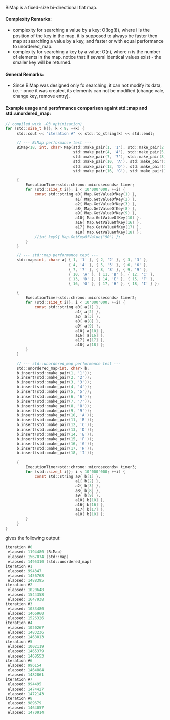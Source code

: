 BiMap is a fixed-size bi-directional flat map.

#### Complexity Remarks:
* complexity for searching a value by a key: O(log(i)), where i is the position of the key in the map.
  it is supposed to always be faster then map at searching a value by a key, and faster or with equal performance
  to unordered_map.
* complexity for searching a key by a value: O(n), where n is the number of elements in the map.
  notice that if several identical values exist - the smaller key will be returned.

#### General Remarks:
* Since BiMap was designed only fo searching, it can not modify its data, i.e. - once it was created,
  its elements can not be modified (change vale, change key, remove entry).
  
  
#### Example usage and perofrmance comparison againt std::map and std::unordered_map:

```c
// compiled with -O3 optimization)
for (std::size_t k{}; k < 9; ++k) {
     std::cout << "iteration #" << std::to_string(k) << std::endl;

     // --- BiMap performance test ---
     BiMap<18, int, char> Map(std::make_pair(1, '1'), std::make_pair(2, '2'), std::make_pair(3, '3'),
                              std::make_pair(4, '4'), std::make_pair(5, '5'), std::make_pair(6, '6'),
                              std::make_pair(7, '7'), std::make_pair(8, '8'), std::make_pair(9, '9'),
                              std::make_pair(10, 'A'), std::make_pair(11, 'B'), std::make_pair(12, 'C'),
                              std::make_pair(13, 'D'), std::make_pair(14, 'E'), std::make_pair(15, 'F'),
                              std::make_pair(16, 'G'), std::make_pair(17, 'H'), std::make_pair(18, 'I'));

     {
         ExecutionTimer<std::chrono::microseconds> timer;
         for (std::size_t i{}; i < 10'000'000; ++i) {
             const std::string a0{ Map.GetValueOfKey(1) },
                               a1{ Map.GetValueOfKey(2) },
                               a2{ Map.GetValueOfKey(3) },
                               a8{ Map.GetValueOfKey(8) },
                               a9{ Map.GetValueOfKey(9) },
                               a10{ Map.GetValueOfKey(10) },
                               a16{ Map.GetValueOfKey(16) },
                               a17{ Map.GetValueOfKey(17) },
                               a18{ Map.GetValueOfKey(18) };
             //int key9{ Map.GetKeyOfValue("90") };
         }
     }

     // --- std::map performance test ---
     std::map<int, char> a{ { 1, '1' }, { 2, '2' }, { 3, '3' },
                            { 4, '4' }, { 5, '5' }, { 6, '6' },
                            { 7, '7' }, { 8, '8' }, { 9, '9' },
                            { 10, 'A' }, { 11, 'B' }, { 12, 'C' },
                            { 13, 'D' }, { 14, 'E' }, { 15, 'F' },
                            { 16, 'G' }, { 17, 'H' }, { 18, 'I' } };

     {
         ExecutionTimer<std::chrono::microseconds> timer2;
         for (std::size_t i{}; i < 10'000'000; ++i) {
             const std::string a0{ a[1] },
                               a1{ a[2] },
                               a2{ a[3] },
                               a8{ a[8] },
                               a9{ a[9] },
                               a10{ a[10] },
                               a16{ a[16] },
                               a17{ a[17] },
                               a18{ a[18] };
         }
     }

     // --- std::unordered_map performance test ---
     std::unordered_map<int, char> b;
     b.insert(std::make_pair(1, '1'));
     b.insert(std::make_pair(2, '2'));
     b.insert(std::make_pair(3, '3'));
     b.insert(std::make_pair(4, '4'));
     b.insert(std::make_pair(5, '5'));
     b.insert(std::make_pair(6, '6'));
     b.insert(std::make_pair(7, '7'));
     b.insert(std::make_pair(8, '8'));
     b.insert(std::make_pair(9, '9'));
     b.insert(std::make_pair(10, 'A'));
     b.insert(std::make_pair(11, 'B'));
     b.insert(std::make_pair(12, 'C'));
     b.insert(std::make_pair(13, 'D'));
     b.insert(std::make_pair(14, 'E'));
     b.insert(std::make_pair(15, 'F'));
     b.insert(std::make_pair(16, 'G'));
     b.insert(std::make_pair(17, 'H'));
     b.insert(std::make_pair(18, 'I'));

     {
         ExecutionTimer<std::chrono::microseconds> timer3;
         for (std::size_t i{}; i < 10'000'000; ++i) {
             const std::string a0{ b[1] },
                               a1{ b[2] },
                               a2{ b[3] },
                               a8{ b[8] },
                               a9{ b[9] },
                               a10{ b[10] },
                               a16{ b[16] },
                               a17{ b[17] },
                               a18{ b[18] };
         }
     }
}
```

gives the following output:
```c
iteration #0
 elapsed: 1194480 (BiMap)
 elapsed: 1567074 (std::map)
 elapsed: 1495310 (std::unordered_map)
iteration #1
 elapsed: 994347  
 elapsed: 1456768
 elapsed: 1488395
iteration #2
 elapsed: 1020648
 elapsed: 1544358
 elapsed: 1647938
iteration #3
 elapsed: 1033480
 elapsed: 1466960
 elapsed: 1526326
iteration #4
 elapsed: 1020267
 elapsed: 1483236
 elapsed: 1468013
iteration #5
 elapsed: 1002119
 elapsed: 1465379
 elapsed: 1468553
iteration #6
 elapsed: 996154
 elapsed: 1464884
 elapsed: 1482861
iteration #7
 elapsed: 994495
 elapsed: 1474427
 elapsed: 1472143
iteration #8
 elapsed: 989679
 elapsed: 1464057
 elapsed: 1470914
```

